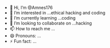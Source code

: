 - 👋 Hi, I’m @Amnes176
- 👀 I’m interested in ...ethical hacking and coding
- 🌱 I’m currently learning ...coding
- 💞️ I’m looking to collaborate on ...hacking
- 📫 How to reach me ...
- 😄 Pronouns: ...
- ⚡ Fun fact: ...

<!---
Amnes176/Amnes176 is a ✨ special ✨ repository because its `README.md` (this file) appears on your GitHub profile.
You can click the Preview link to take a look at your changes.
--->
